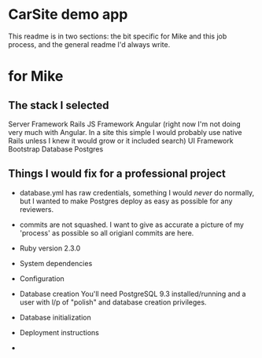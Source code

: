 # CarSite demo app

This readme is in two sections: the bit specific for Mike and this job process, and the general readme I'd always write.
# for Mike
## The stack I selected
Server Framework Rails 
JS Framework Angular (right now I'm not doing very much with Angular. In a site this simple I would probably use native Rails unless I knew it would grow or it included search)
UI Framework Bootstrap 
Database Postgres

## Things I would fix for a professional project
* database.yml has raw credentials, something I would *never* do normally, but I wanted to make Postgres deploy as easy as possible for any reviewers.
* commits are not squashed. I want to give as accurate a picture of my 'process' as possible so all origianl commits are here.


* Ruby version 
2.3.0

* System dependencies 


* Configuration

* Database creation
You'll need PostgreSQL 9.3 installed/running and a user with l/p of "polish" and database creation privileges. 

* Database initialization

* Deployment instructions

* 
